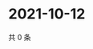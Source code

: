 # 2021-10-12

共 0 条

<!-- BEGIN -->
<!-- 最后更新时间 Tue Oct 12 2021 14:17:40 GMT+0800 (China Standard Time) -->

<!-- END -->
